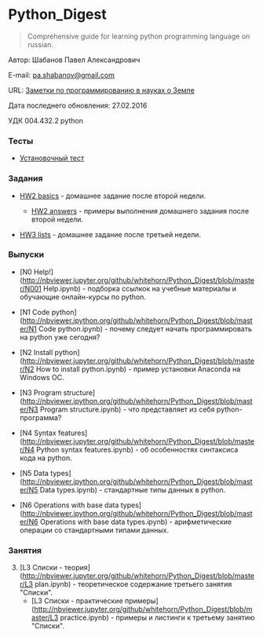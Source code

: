 ﻿# Python_Digest

> Comprehensive guide for learning python programming language on russian.

Автор: Шабанов Павел Александрович

E-mail: pa.shabanov@gmail.com

URL: [Заметки по программированию в науках о Земле](http://geofortran.blogspot.ru/)

Дата последнего обновления: 27.02.2016

УДК 004.432.2 python

### Тесты

+ [Установочный тест](https://stepic.org/lesson/%D0%A3%D1%81%D1%82%D0%B0%D0%BD%D0%BE%D0%B2%D0%BE%D1%87%D0%BD%D1%8B%D0%B9-%D1%82%D0%B5%D1%81%D1%82-%D0%BF%D0%BE-python-24310/step/1?unit=undefined)

### Задания

+ [HW2 basics](http://nbviewer.jupyter.org/github/whitehorn/Python_Digest/blob/master/HW_2(18)_students.ipynb) - домашнее задание после второй недели.

	+ [HW2 answers](http://nbviewer.jupyter.org/github/whitehorn/Python_Digest/blob/master/HW_2(18)_teacher.ipynb) - примеры выполнения домашнего задания после второй недели.

+ [HW3 lists](http://nbviewer.jupyter.org/github/whitehorn/Python_Digest/blob/master/HW_3(25)_students.ipynb) - домашнее задание после третьей недели.

### Выпуски

+ [N0 Help!](http://nbviewer.jupyter.org/github/whitehorn/Python_Digest/blob/master/N001 Help.ipynb) - подборка ссылкок на учебные материалы и обучающие онлайн-курсы по python.

+ [N1 Code python](http://nbviewer.ipython.org/github/whitehorn/Python_Digest/blob/master/N1 Code python.ipynb) - почему следует начать программировать на python уже сегодня?

+ [N2 Install python](http://nbviewer.jupyter.org/github/whitehorn/Python_Digest/blob/master/N2 How to install python.ipynb) - пример установки Anaconda на Windows ОС.

+ [N3 Program structure](http://nbviewer.ipython.org/github/whitehorn/Python_Digest/blob/master/N3 Program structure.ipynb) - что представляет из себя python-программа?

+ [N4 Syntax features](http://nbviewer.jupyter.org/github/whitehorn/Python_Digest/blob/master/N4 Python syntax features.ipynb) - об особенностях синтаксиса кода на python.

+ [N5 Data types](http://nbviewer.ipython.org/github/whitehorn/Python_Digest/blob/master/N5 Data types.ipynb) - стандартные типы данных в python.

+ [N6 Operations with base data types](http://nbviewer.ipython.org/github/whitehorn/Python_Digest/blob/master/N6 Operations with base data types.ipynb) - арифметические операции со стандартными типами данных.

### Занятия

3. [L3 Списки - теория](http://nbviewer.jupyter.org/github/whitehorn/Python_Digest/blob/master/L3 plan.ipynb) - теоретическое содержание третьего занятия "Списки".
	+ [L3 Списки - практические примеры](http://nbviewer.jupyter.org/github/whitehorn/Python_Digest/blob/master/L3 practice.ipynb) - примеры и листинги к третьему занятию "Списки".